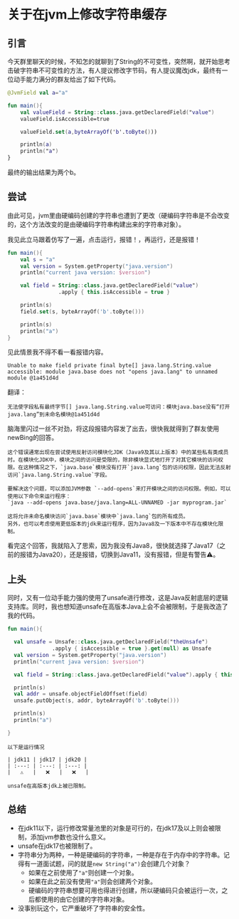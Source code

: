 # 关于在jvm上修改字符串缓存

## 引言

今天群里聊天的时候，不知怎的就聊到了String的不可变性，突然啊，就开始思考击破字符串不可变性的方法，有人提议修改字节码，有人提议魔改jdk，最终有一位动手能力满分的群友给出了如下代码。

```kotlin
@JvmField val a="a"

fun main(){
    val valueField = String::class.java.getDeclaredField("value")
    valueField.isAccessible=true

    valueField.set(a,byteArrayOf('b'.toByte()))

    println(a)
    println("a")
}
```

最终的输出结果为两个b。

## 尝试

由此可见，jvm里由硬编码创建的字符串也遭到了更改（硬编码字符串是不会改变的，这个方法改变的是由硬编码字符串构建出来的字符串对象）。

我见此立马跟着仿写了一遍，点击运行，报错！，再运行，还是报错！

```kotlin
fun main(){
    val s = "a"
    val version = System.getProperty("java.version")
    println("current java version: $version")

    val field = String::class.java.getDeclaredField("value")
                .apply { this.isAccessible = true }

    println(s)
    field.set(s, byteArrayOf('b'.toByte()))

    println(s)
    println("a")
}
```

见此情景我不得不看一看报错内容。

`
Unable to make field private final byte[] java.lang.String.value accessible: module java.base does not "opens java.lang" to unnamed module @1a451d4d
`

翻译：

`
无法使字段私有最终字节[] java.lang.String.value可访问：模块java.base没有“打开java.lang”到未命名模块@1a451d4d
`

脑海里闪过一丝不对劲，将这段报错内容发了出去，很快我就得到了群友使用newBing的回答。

```admonish info
这个错误通常出现在尝试使用反射访问模块化JDK（Java9及其以上版本）中的某些私有类成员时。在模块化JDK中，模块之间的访问是受限的，除非模块显式地打开了对其它模块的访问权限。在这种情况之下，`java.base`模块没有打开`java.lang`包的访问权限，因此无法反射访问`java.lang.String.value`字段。

要解决这个问题，可以添加JVM参数 `--add-opens`来打开模块之间的访问权限。例如，可以使用以下命令来运行程序：
`java --add-opens java.base/java.lang=ALL-UNNAMED -jar myprogram.jar`

这将允许未命名模块访问`java.base`模块中`java.lang`包的所有成员。
另外，也可以考虑使用更低版本的jdk来运行程序，因为Java8及一下版本中不存在模块化限制。
```

看完这个回答，我就陷入了思索，因为我没有Java8，很快就选择了Java17（之前的报错为Java20），还是报错，切换到Java11，没有报错，但是有警告⚠️。

## 上头

同时，又有一位动手能力强的使用了unsafe进行修改，这是Java反射底层的逻辑支持库。同时，我也想知道unsafe在高版本Java上会不会被限制，于是我改造了我的代码。

```kotlin
fun main(){

  val unsafe = Unsafe::class.java.getDeclaredField("theUnsafe")
              .apply { isAccessible = true }.get(null) as Unsafe
  val version = System.getProperty("java.version")
  println("current java version: $version")

  val field = String::class.java.getDeclaredField("value").apply { this.isAccessible = true }

  println(s)
  val addr = unsafe.objectFieldOffset(field)
  unsafe.putObject(s, addr, byteArrayOf('b'.toByte()))

  println(s)
  println("a")

}
```

```admonish
以下是运行情况

| jdk11 | jdk17 | jdk20 |
| :---: | :---: | :---: |
|   ⚠️   |   ❌   |   ❌   |

unsafe在高版本jdk上被已限制。
```

## 总结

- 在jdk11以下，运行修改常量池里的对象是可行的，在jdk17及以上则会被限制，添加jvm参数也没什么意义。
- unsafe在jdk17也被限制了。
- 字符串分为两种，一种是硬编码的字符串，一种是存在于内存中的字符串。记得有一道面试题，问的就是`new String("a")`会创建几个对象？
  - 如果在之前使用了`"a"`则创建一个对象。
  - 如果在此之前没有使用`"a"`则会创建两个对象。
  - 硬编码的字符串想要可用也得进行创建，所以硬编码只会被运行一次，之后都使用的由它创建的字符串对象。
- 没事别玩这个，它严重破坏了字符串的安全性。

